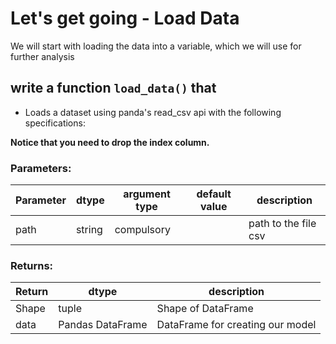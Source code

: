 # Let's get going - Load Data

We will start with loading the data into a variable, which we will use for further analysis

## write a function `load_data()` that

* Loads a dataset using panda's read_csv api with the following specifications:

**Notice that you need to drop the index column.**

### Parameters:

| Parameter | dtype | argument type | default value | description |
| --- | --- | --- | --- | --- |
| path | string | compulsory |  | path to the file csv |


### Returns:

| Return | dtype | description |
| --- | --- | --- |
| Shape | tuple | Shape of DataFrame |
| data | Pandas DataFrame | DataFrame for creating our model |
